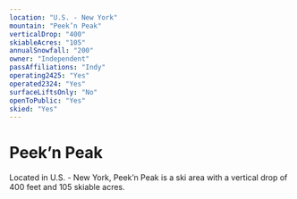 ```yaml
---
location: "U.S. - New York"
mountain: "Peek’n Peak"
verticalDrop: "400"
skiableAcres: "105"
annualSnowfall: "200"
owner: "Independent"
passAffiliations: "Indy"
operating2425: "Yes"
operated2324: "Yes"
surfaceLiftsOnly: "No"
openToPublic: "Yes"
skied: "Yes"
---
```


# Peek’n Peak

Located in U.S. - New York, Peek’n Peak is a ski area with a vertical drop of 400 feet and 105 skiable acres.
